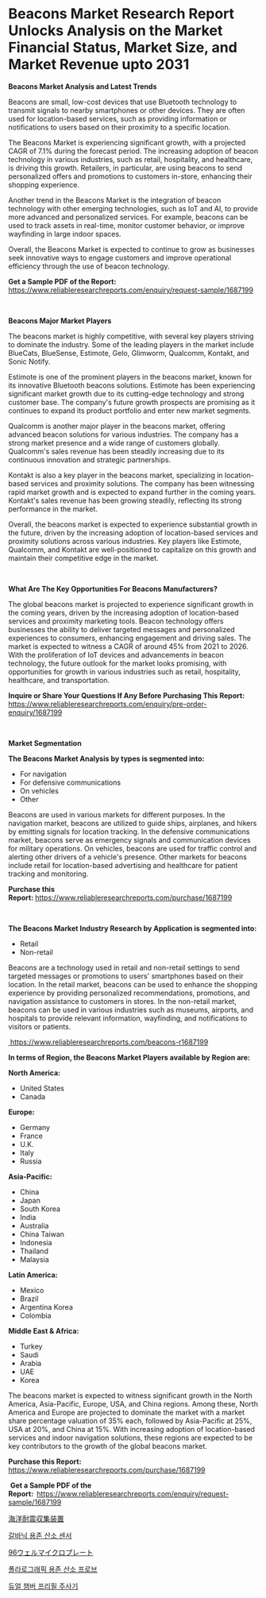 <p><h1>Beacons Market Research Report Unlocks Analysis on the Market Financial Status, Market Size, and Market Revenue upto 2031</h1></p><p><strong>Beacons Market Analysis and Latest Trends</strong></p>
<p><p>Beacons are small, low-cost devices that use Bluetooth technology to transmit signals to nearby smartphones or other devices. They are often used for location-based services, such as providing information or notifications to users based on their proximity to a specific location.</p><p>The Beacons Market is experiencing significant growth, with a projected CAGR of 7.1% during the forecast period. The increasing adoption of beacon technology in various industries, such as retail, hospitality, and healthcare, is driving this growth. Retailers, in particular, are using beacons to send personalized offers and promotions to customers in-store, enhancing their shopping experience.</p><p>Another trend in the Beacons Market is the integration of beacon technology with other emerging technologies, such as IoT and AI, to provide more advanced and personalized services. For example, beacons can be used to track assets in real-time, monitor customer behavior, or improve wayfinding in large indoor spaces.</p><p>Overall, the Beacons Market is expected to continue to grow as businesses seek innovative ways to engage customers and improve operational efficiency through the use of beacon technology.</p></p>
<p><strong>Get a Sample PDF of the Report:&nbsp;</strong> <a href="https://www.reliableresearchreports.com/enquiry/request-sample/1687199">https://www.reliableresearchreports.com/enquiry/request-sample/1687199</a></p>
<p>&nbsp;</p>
<p><strong>Beacons Major Market Players</strong></p>
<p><p>The beacons market is highly competitive, with several key players striving to dominate the industry. Some of the leading players in the market include BlueCats, BlueSense, Estimote, Gelo, Glimworm, Qualcomm, Kontakt, and Sonic Notify.</p><p>Estimote is one of the prominent players in the beacons market, known for its innovative Bluetooth beacons solutions. Estimote has been experiencing significant market growth due to its cutting-edge technology and strong customer base. The company's future growth prospects are promising as it continues to expand its product portfolio and enter new market segments.</p><p>Qualcomm is another major player in the beacons market, offering advanced beacon solutions for various industries. The company has a strong market presence and a wide range of customers globally. Qualcomm's sales revenue has been steadily increasing due to its continuous innovation and strategic partnerships.</p><p>Kontakt is also a key player in the beacons market, specializing in location-based services and proximity solutions. The company has been witnessing rapid market growth and is expected to expand further in the coming years. Kontakt's sales revenue has been growing steadily, reflecting its strong performance in the market.</p><p>Overall, the beacons market is expected to experience substantial growth in the future, driven by the increasing adoption of location-based services and proximity solutions across various industries. Key players like Estimote, Qualcomm, and Kontakt are well-positioned to capitalize on this growth and maintain their competitive edge in the market.</p></p>
<p>&nbsp;</p>
<p><strong>What Are The Key Opportunities For Beacons Manufacturers?</strong></p>
<p><p>The global beacons market is projected to experience significant growth in the coming years, driven by the increasing adoption of location-based services and proximity marketing tools. Beacon technology offers businesses the ability to deliver targeted messages and personalized experiences to consumers, enhancing engagement and driving sales. The market is expected to witness a CAGR of around 45% from 2021 to 2026. With the proliferation of IoT devices and advancements in beacon technology, the future outlook for the market looks promising, with opportunities for growth in various industries such as retail, hospitality, healthcare, and transportation.</p></p>
<p><strong>Inquire or Share Your Questions If Any Before Purchasing This Report:</strong> <a href="https://www.reliableresearchreports.com/enquiry/pre-order-enquiry/1687199">https://www.reliableresearchreports.com/enquiry/pre-order-enquiry/1687199</a></p>
<p>&nbsp;</p>
<p><strong>Market Segmentation</strong></p>
<p><strong>The Beacons Market Analysis by types is segmented into:</strong></p>
<p><ul><li>For navigation</li><li>For defensive communications</li><li>On vehicles</li><li>Other</li></ul></p>
<p><p>Beacons are used in various markets for different purposes. In the navigation market, beacons are utilized to guide ships, airplanes, and hikers by emitting signals for location tracking. In the defensive communications market, beacons serve as emergency signals and communication devices for military operations. On vehicles, beacons are used for traffic control and alerting other drivers of a vehicle's presence. Other markets for beacons include retail for location-based advertising and healthcare for patient tracking and monitoring.</p></p>
<p><strong>Purchase this Report:&nbsp;</strong><a href="https://www.reliableresearchreports.com/purchase/1687199">https://www.reliableresearchreports.com/purchase/1687199</a></p>
<p>&nbsp;</p>
<p><strong>The Beacons Market Industry Research by Application is segmented into:</strong></p>
<p><ul><li>Retail</li><li>Non-retail</li></ul></p>
<p><p>Beacons are a technology used in retail and non-retail settings to send targeted messages or promotions to users' smartphones based on their location. In the retail market, beacons can be used to enhance the shopping experience by providing personalized recommendations, promotions, and navigation assistance to customers in stores. In the non-retail market, beacons can be used in various industries such as museums, airports, and hospitals to provide relevant information, wayfinding, and notifications to visitors or patients.</p></p>
<p><a href="https://www.reliableresearchreports.com/beacons-r1687199">&nbsp;https://www.reliableresearchreports.com/beacons-r1687199</a></p>
<p><strong>In terms of Region, the Beacons Market Players available by Region are:</strong></p>
<p>
    <p> <strong> North America: </strong>
        <ul>
            <li>United States</li>
            <li>Canada</li>
        </ul>
        </p> 
    <p> <strong> Europe: </strong>
        <ul>
            <li>Germany</li>
            <li>France</li>
            <li>U.K.</li>
            <li>Italy</li>
            <li>Russia</li>
        </ul>
        </p> 
    <p> <strong> Asia-Pacific: </strong>
        <ul>
            <li>China</li>
            <li>Japan</li>
            <li>South Korea</li>
            <li>India</li>
            <li>Australia</li>
            <li>China Taiwan</li>
            <li>Indonesia</li>
            <li>Thailand</li>
            <li>Malaysia</li>
        </ul>
        </p> 
    <p> <strong> Latin America: </strong>
        <ul>
            <li>Mexico</li>
            <li>Brazil</li>
            <li>Argentina Korea</li>
            <li>Colombia</li>
        </ul>
        </p> 
    <p> <strong> Middle East & Africa: </strong>
        <ul>
            <li>Turkey</li>
            <li>Saudi</li>
            <li>Arabia</li>
            <li>UAE</li>
            <li>Korea</li>
        </ul>
    </p>
    </p>
<p><p>The beacons market is expected to witness significant growth in the North America, Asia-Pacific, Europe, USA, and China regions. Among these, North America and Europe are projected to dominate the market with a market share percentage valuation of 35% each, followed by Asia-Pacific at 25%, USA at 20%, and China at 15%. With increasing adoption of location-based services and indoor navigation solutions, these regions are expected to be key contributors to the growth of the global beacons market.</p></p>
<p><strong>Purchase this Report: </strong><a href="https://www.reliableresearchreports.com/purchase/1687199">https://www.reliableresearchreports.com/purchase/1687199</a></p>
<p>&nbsp;<strong>Get a Sample PDF of the Report:&nbsp;&nbsp;</strong><a href="https://www.reliableresearchreports.com/enquiry/request-sample/1687199">https://www.reliableresearchreports.com/enquiry/request-sample/1687199</a></p>
<p><strong></strong></p>
<p><p><a href="https://medium.com/@chrispbacon162023/%E6%B5%B7%E6%B4%8B%E5%9C%B0%E9%9C%87%E5%8F%96%E5%BE%97%E8%A3%85%E7%BD%AE%E5%B8%82%E5%A0%B4%E3%81%AF-%E5%B8%82%E5%A0%B4%E3%82%B7%E3%82%A7%E3%82%A2-%E5%B8%82%E5%A0%B4%E3%83%88%E3%83%AC%E3%83%B3%E3%83%89-%E5%B8%82%E5%A0%B4%E6%88%90%E9%95%B7%E3%81%AB%E9%96%A2%E3%81%99%E3%82%8B%E6%83%85%E5%A0%B1%E3%82%92%E6%8F%90%E4%BE%9B%E3%81%97%E3%81%BE%E3%81%99-d940974d035a">海洋耐震収集装置</a></p><p><a href="https://github.com/vsap75a286l/Market-Research-Report-List-2/blob/main/1981046117522.md">갈바닉 용존 산소 센서</a></p><p><a href="https://medium.com/@lelanadden5645/96-%E3%82%A6%E3%82%A7%E3%83%AB-%E3%83%9E%E3%82%A4%E3%82%AF%E3%83%AD%E3%83%97%E3%83%AC%E3%83%BC%E3%83%88%E5%B8%82%E5%A0%B4%E5%88%86%E6%9E%90-%E3%81%9D%E3%81%AEcagr-%E5%B8%82%E5%A0%B4%E3%82%BB%E3%82%B0%E3%83%A1%E3%83%B3%E3%83%86%E3%83%BC%E3%82%B7%E3%83%A7%E3%83%B3%E3%81%8A%E3%82%88%E3%81%B3%E4%B8%96%E7%95%8C%E3%81%AE%E7%94%A3%E6%A5%AD%E6%A6%82%E8%A6%81-b5e507c1e05d">96ウェルマイクロプレート</a></p><p><a href="https://github.com/Maeennan456456/Market-Research-Report-List-2/blob/main/1624454117523.md">폴라로그래픽 용존 산소 프로브</a></p><p><a href="https://medium.com/@emmareed1901/%EB%93%80%EC%96%BC-%EC%B1%94%EB%B2%84-%ED%94%84%EB%A6%AC%ED%95%84%EB%93%9C-%EC%A3%BC%EC%82%AC%EA%B8%B0-%EC%8B%9C%EC%9E%A5-%EB%A9%94%ED%8A%B8%EB%A6%AD%EC%8A%A4-%ED%95%B4%EC%84%9D-%EC%8B%9C%EC%9E%A5-%EC%A0%90%EC%9C%A0%EC%9C%A8-%ED%8A%B8%EB%A0%8C%EB%93%9C-%EB%B0%8F-%EC%84%B1%EC%9E%A5-%EC%96%91%EC%83%81-fa592d263241">듀얼 챔버 프리필 주사기</a></p></p>